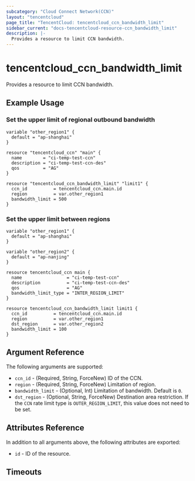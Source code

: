 ```yaml
---
subcategory: "Cloud Connect Network(CCN)"
layout: "tencentcloud"
page_title: "TencentCloud: tencentcloud_ccn_bandwidth_limit"
sidebar_current: "docs-tencentcloud-resource-ccn_bandwidth_limit"
description: |-
  Provides a resource to limit CCN bandwidth.
---
```


# tencentcloud_ccn_bandwidth_limit

Provides a resource to limit CCN bandwidth.

## Example Usage

### Set the upper limit of regional outbound bandwidth

```hcl
variable "other_region1" {
  default = "ap-shanghai"
}

resource "tencentcloud_ccn" "main" {
  name        = "ci-temp-test-ccn"
  description = "ci-temp-test-ccn-des"
  qos         = "AG"
}

resource "tencentcloud_ccn_bandwidth_limit" "limit1" {
  ccn_id          = tencentcloud_ccn.main.id
  region          = var.other_region1
  bandwidth_limit = 500
}
```

### Set the upper limit between regions

```hcl
variable "other_region1" {
  default = "ap-shanghai"
}

variable "other_region2" {
  default = "ap-nanjing"
}

resource tencentcloud_ccn main {
  name                 = "ci-temp-test-ccn"
  description          = "ci-temp-test-ccn-des"
  qos                  = "AG"
  bandwidth_limit_type = "INTER_REGION_LIMIT"
}

resource tencentcloud_ccn_bandwidth_limit limit1 {
  ccn_id          = tencentcloud_ccn.main.id
  region          = var.other_region1
  dst_region      = var.other_region2
  bandwidth_limit = 100
}
```

## Argument Reference

The following arguments are supported:

* `ccn_id` - (Required, String, ForceNew) ID of the CCN.
* `region` - (Required, String, ForceNew) Limitation of region.
* `bandwidth_limit` - (Optional, Int) Limitation of bandwidth. Default is `0`.
* `dst_region` - (Optional, String, ForceNew) Destination area restriction. If the `CCN` rate limit type is `OUTER_REGION_LIMIT`, this value does not need to be set.

## Attributes Reference

In addition to all arguments above, the following attributes are exported:

* `id` - ID of the resource.



## Timeouts

<no value>


